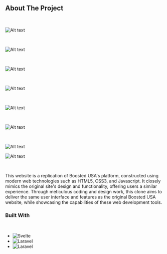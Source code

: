 
<!-- ABOUT THE PROJECT -->
## About The Project 

<br/>

![Alt text](./images/Screenshot%20(315).png "Optional Title")

<br/>

![Alt text](./images/Screenshot%20(316).png "Optional Title")

<br/>

![Alt text](./images/Screenshot%20(317).png "Optional Title")

<br/>

![Alt text](./images/Screenshot%20(318).png "Optional Title")

<br/>

![Alt text](./images/Screenshot%20(319).png "Optional Title")

<br/>

![Alt text](./images/Screenshot%20(320).png "Optional Title")

<br/>

![Alt text](./images/Screenshot%20(321).png "Optional Title")

![Alt text](./images/Screenshot%20(322).png "Optional Title")

<br/>

This website is a replication of Boosted USA's platform, constructed using modern web technologies such as HTML5, CSS3, and Javascript. It closely mimics the original site's design and functionality, offering users a similar experience. Through meticulous coding and design work, this clone aims to deliver the same user interface and features as the original Boosted USA website, while showcasing the capabilities of these web development tools.




### Built With

<br/>

* ![Svelte][html5]
* ![Laravel][css3]
* ![Laravel][javascript]








<!-- MARKDOWN LINKS & IMAGES -->
<!-- https://www.markdownguide.org/basic-syntax/#reference-style-links -->
[contributors-shield]: https://img.shields.io/github/contributors/othneildrew/Best-README-Template.svg?style=for-the-badge
[contributors-url]: https://github.com/othneildrew/Best-README-Template/graphs/contributors
[forks-shield]: https://img.shields.io/github/forks/othneildrew/Best-README-Template.svg?style=for-the-badge
[forks-url]: https://github.com/othneildrew/Best-README-Template/network/members
[stars-shield]: https://img.shields.io/github/stars/othneildrew/Best-README-Template.svg?style=for-the-badge
[stars-url]: https://github.com/othneildrew/Best-README-Template/stargazers
[issues-shield]: https://img.shields.io/github/issues/othneildrew/Best-README-Template.svg?style=for-the-badge
[issues-url]: https://github.com/othneildrew/Best-README-Template/issues
[license-shield]: https://img.shields.io/github/license/othneildrew/Best-README-Template.svg?style=for-the-badge
[license-url]: https://github.com/othneildrew/Best-README-Template/blob/master/LICENSE.txt
[linkedin-shield]: https://img.shields.io/badge/-LinkedIn-black.svg?style=for-the-badge&logo=linkedin&colorB=555
[linkedin-url]: https://linkedin.com/in/othneildrew
[product-screenshot]: images/screenshot.png
[opencv]: https://img.shields.io/badge/opencv-000000?style=for-the-badge&logo=opencv&logoColor=white
[Next-url]: https://nextjs.org/
[mediapipe]: https://img.shields.io/badge/mediapipe-000000?style=for-the-badge&logo=mediapipe&logoColor=white
[React-url]: https://reactjs.org/
[python]: https://img.shields.io/badge/python-000000?style=for-the-badge&logo=python&logoColor=white
[Vue-url]: https://vuejs.org/
[flask]: https://img.shields.io/badge/flask-000000?style=for-the-badge&logo=flask&logoColor=white
[Angular-url]: https://angular.io/
[html5]: https://img.shields.io/badge/html5-000000?style=for-the-badge&logo=html&logoColor=white
[Svelte-url]: https://svelte.dev/
[css3]: https://img.shields.io/badge/css-000000?style=for-the-badge&logo=css&logoColor=white
[javascript]: https://img.shields.io/badge/javascript-000000?style=for-the-badge&logo=javascript&logoColor=white
[Laravel-url]: https://laravel.com
[Bootstrap.com]: https://img.shields.io/badge/Bootstrap-563D7C?style=for-the-badge&logo=bootstrap&logoColor=white
[Bootstrap-url]: https://getbootstrap.com
[JQuery.com]: https://img.shields.io/badge/jQuery-0769AD?style=for-the-badge&logo=jquery&logoColor=white
[JQuery-url]: https://jquery.com 